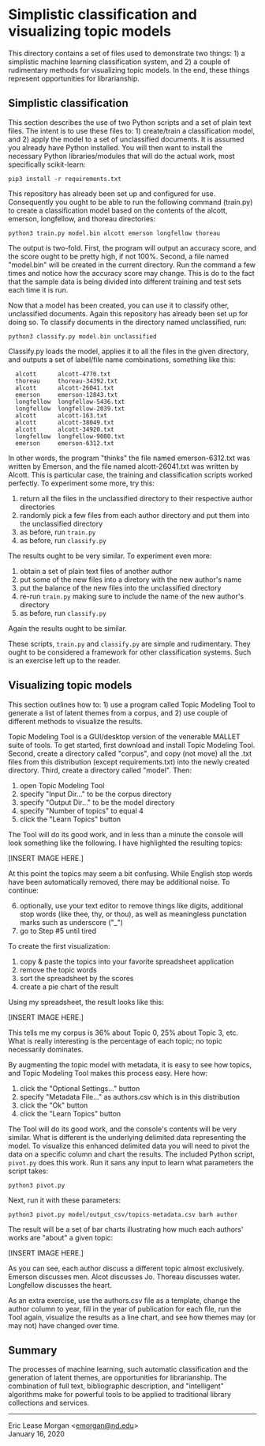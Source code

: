 # Simplistic classification and visualizing topic models

This directory contains a set of files used to demonstrate two things: 1) a simplistic machine learning classification system, and 2) a couple of rudimentary methods for visualizing topic models. In the end, these things represent opportunities for librarianship. 


## Simplistic classification

This section describes the use of two Python scripts and a set of plain text files. The intent is to use these files to: 1) create/train a classification model, and 2) apply the model to a set of unclassified documents. It is assumed you already have Python installed. You will then want to install the necessary Python libraries/modules that will do the actual work, most specifically scikit-learn:

`pip3 install -r requirements.txt`

This repository has already been set up and configured for use. Consequently you ought to be able to run the following command (train.py) to create a classification model based on the contents of the alcott, emerson, longfellow, and thoreau directories:

`python3 train.py model.bin alcott emerson longfellow thoreau`

The output is two-fold. First, the program will output an accuracy score, and the score ought to be pretty high, if not 100%. Second, a file named "model.bin" will be created in the current directory. Run the command a few times and notice how the accuracy score may change. This is do to the fact that the sample data is being divided into different training and test sets each time it is run.

Now that a model has been created, you can use it to classify other, unclassified documents. Again this repository has already been set up for doing so. To classify documents in the directory named unclassified, run:

`python3 classify.py model.bin unclassified`

Classify.py loads the model, applies it to all the files in the given directory, and outputs a set of label/file name combinations, something like this:

	  alcott      alcott-4770.txt
	  thoreau     thoreau-34392.txt
	  alcott      alcott-26041.txt
	  emerson     emerson-12843.txt
	  longfellow  longfellow-5436.txt
	  longfellow  longfellow-2039.txt
	  alcott      alcott-163.txt
	  alcott      alcott-38049.txt
	  alcott      alcott-34920.txt
	  longfellow  longfellow-9080.txt
	  emerson     emerson-6312.txt

In other words, the program "thinks" the file named emerson-6312.txt was written by Emerson, and the file named alcott-26041.txt was written by Alcott. This is particular case, the training and classification scripts worked perfectly. To experiment some more, try this:

   1. return all the files in the unclassified directory to their respective author directories
   2. randomly pick a few files from each author directory and put them into the unclassified directory
   3. as before, run `train.py`
   4. as before, run `classify.py`

The results ought to be very similar. To experiment even more:

   1. obtain a set of plain text files of another author
   2. put some of the new files into a diretory with the new author's name
   3. put the balance of the new files into the unclassified directory
   4. re-run `train.py` making sure to include the name of the new author's directory
   5. as before, run `classify.py`
   
Again the results ought to be similar.

These scripts, `train.py` and `classify.py` are simple and rudimentary. They ought to be considered a framework for other classification systems. Such is an exercise left up to the reader. 


## Visualizing topic models

This section outlines how to: 1) use a program called Topic Modeling Tool to generate a list of latent themes from a corpus, and 2) use couple of different methods to visualize the results.

Topic Modeling Tool is a GUI/desktop version of the venerable MALLET suite of tools. To get started, first download and install Topic Modeling Tool. Second, create a directory called "corpus", and copy (not move) all the .txt files from this distribution (except requirements.txt) into the newly created directory. Third, create a directory called "model". Then:

   1. open Topic Modeling Tool
   2. specify "Input Dir..." to be the corpus directory
   3. specify "Output Dir..." to be the model directory
   4. specify "Number of topics" to equal 4
   5. click the "Learn Topics" button
   
The Tool will do its good work, and in less than a minute the console will look something like the following. I have highlighted the resulting topics:

[INSERT IMAGE HERE.]

At this point the topics may seem a bit confusing. While English stop words have been automatically removed, there may be additional noise. To continue:

   6. optionally, use your text editor to remove things like digits, additional stop words (like thee, thy, or thou), as well as meaningless punctation marks such as underscore ("_")
   7. go to Step #5 until tired

To create the first visualization:

   1. copy &amp; paste the topics into your favorite spreadsheet application
   2. remove the topic words
   3. sort the spreadsheet by the scores
   4. create a pie chart of the result

Using my spreadsheet, the result looks like this:

[INSERT IMAGE HERE.]

This tells me my corpus is 36% about Topic 0, 25% about Topic 3, etc. What is really interesting is the percentage of each topic; no topic necessarily dominates.

By augmenting the topic model with metadata, it is easy to see how topics, and Topic Modeling Tool makes this process easy. Here how:

   1. click the "Optional Settings..." button
   2. specify "Metadata File..." as authors.csv which is in this distribution
   3. click the "Ok" button
   4. click the "Learn Topics" button

The Tool will do its good work, and the console's contents will be very similar. What is different is the underlying delimited data representing the model. To visualize this enhanced delimited data you will need to pivot the data on a specific column and chart the results. The included Python script, `pivot.py` does this work. Run it sans any input to learn what parameters the script takes:

`python3 pivot.py`

Next, run it with these parameters:

`python3 pivot.py model/output_csv/topics-metadata.csv barh author`

The result will be a set of bar charts illustrating how much each authors' works are "about" a given topic:

[INSERT IMAGE HERE.]

As you can see, each author discuss a different topic almost exclusively. Emerson discusses men. Alcot discusses Jo. Thoreau discusses water. Longfellow discusses the heart. 

As an extra exercise, use the authors.csv file as a template, change the author column to year, fill in the year of publication for each file, run the Tool again, visualize the results as a line chart, and see how themes may (or may not) have changed over time.

## Summary

The processes of machine learning, such automatic classification and the generation of latent themes, are opportunities for librarianship. The combination of full text, bibliographic description, and "intelligent" algorithms make for powerful tools to be applied to traditional library collections and services.

--- 
Eric Lease Morgan &lt;emorgan@nd.edu&gt;  
January 16, 2020
